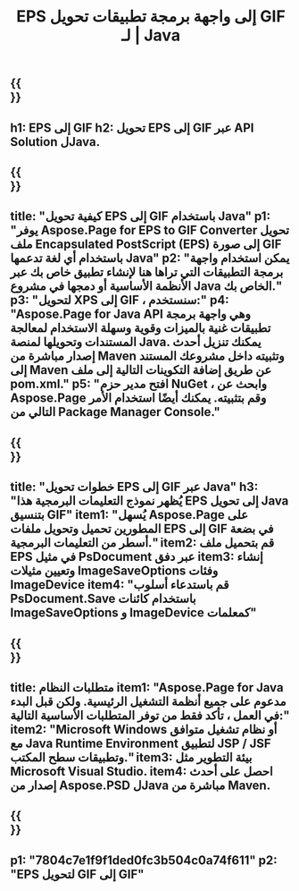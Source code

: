 ﻿---
translation: true
template: /_templates/_conversion-child-java.md
title: EPS إلى واجهة برمجة تطبيقات تحويل GIF لـ | Java
url: /java/conversion/eps-to-gif/
description: نموذج كود تحويل Java لتنسيق EPS إلى ملف GIF. استخدم رمز المثال هذا لتحويل EPS إلى GIF في أي تطبيق يستند إلى Web أو Desktop Java.
informat: EPS
outformat: GIF
otherformats: XPS PS
---

{{<section banner>}}
---
h1: EPS إلى GIF
h2: تحويل EPS إلى GIF عبر API Solution لJava.
---

{{<section overview>}}
---
title: "كيفية تحويل EPS إلى GIF باستخدام Java"
p1: "يوفر Aspose.Page for EPS to GIF Converter تحويل ملف Encapsulated PostScript (EPS) إلى صورة GIF باستخدام أي لغة تدعمها Java"
p2: "يمكن استخدام واجهة برمجة التطبيقات التي تراها هنا لإنشاء تطبيق خاص بك عبر الأنظمة الأساسية أو دمجها في مشروع Java الخاص بك."
p3: "لتحويل XPS إلى GIF ، سنستخدم:"
p4: "Aspose.Page for Java API وهي واجهة برمجة تطبيقات غنية بالميزات وقوية وسهلة الاستخدام لمعالجة المستندات وتحويلها لمنصة Java. يمكنك تنزيل أحدث إصدار مباشرة من Maven وتثبيته داخل مشروعك المستند إلى Maven عن طريق إضافة التكوينات التالية إلى ملف pom.xml."
p5: "افتح مدير حزم NuGet ، وابحث عن Aspose.Page وقم بتثبيته. يمكنك أيضًا استخدام الأمر التالي من Package Manager Console."
---

{{<section feature1>}}
---
title: "خطوات تحويل EPS إلى GIF عبر Java"
h3: "يُظهر نموذج التعليمات البرمجية هذا EPS إلى تحويل Java بتنسيق GIF"
item1: "يُسهل Aspose.Page على المطورين تحميل وتحويل ملفات EPS إلى GIF في بضعة أسطر من التعليمات البرمجية."
item2: قم بتحميل ملف EPS في مثيل PsDocument عبر دفق
item3: إنشاء وتعيين مثيلات ImageSaveOptions وفئات ImageDevice
item4: "قم باستدعاء أسلوب PsDocument.Save باستخدام كائنات ImageSaveOptions و ImageDevice كمعلمات"
---

{{<section feature2>}}
---
title: متطلبات النظام
item1: "Aspose.Page for Java مدعوم على جميع أنظمة التشغيل الرئيسية. ولكن قبل البدء في العمل ، تأكد فقط من توفر المتطلبات الأساسية التالية:"
item2: "Microsoft Windows أو نظام تشغيل متوافق مع Java Runtime Environment لتطبيق JSP / JSF وتطبيقات سطح المكتب."
item3: بيئة التطوير مثل Microsoft Visual Studio.
item4: احصل على أحدث إصدار من Aspose.PSD لJava مباشرة من Maven.
---

{{<section gist>}}
---
p1: "7804c7e1f9f1ded0fc3b504c0a74f611"
p2: "EPS لتحويل GIF إلى GIF"
---

